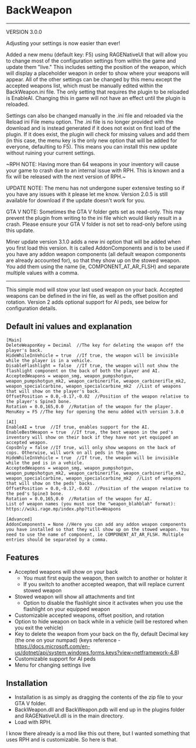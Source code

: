 # BackWeapon

-----

VERSION 3.0.0

Adjusting your settings is now easier than ever!

Added a new menu (default key: F5) using RAGENativeUI that will allow you to change most of the configuration settings from within the game and update them "live." This includes setting the position of the weapon, which will display a placeholder weapon in order to show where your weapons will appear. All of the other settings can be changed by this menu except the accepted weapons list, which must be manually edited within the BackWeapon.ini file. The only setting that requires the plugin to be reloaded is EnableAI. Changing this in game will not have an effect until the plugin is reloaded.

Settings can also be changed manually in the .ini file and reloaded via the Reload ini File menu option. The .ini file is no longer provided with the download and is instead generated if it does not exist on first load of the plugin. If it does exist, the plugin will check for missing values and add them (in this case, the menu key is the only new option that will be added for everyone, defaulting to F5). This means you can install this new update without ruining your current settings.

~RPH NOTE: Having more than 64 weapons in your inventory will cause your game to crash due to an internal issue with RPH. This is known and a fix will be released with the next version of RPH.~

UPDATE NOTE: The menu has not undergone super extensive testing so if you have any issues with it please let me know. Version 2.0.5 is still available for download if the update doesn't work for you.

GTA V NOTE: Sometimes the GTA V folder gets set as read-only. This may prevent the plugin from writing to the ini file which would likely result in a crash. Please ensure your GTA V folder is not set to read-only before using this update.

Miner update version 3.1.0 adds a new ini option that will be added when you first load this version. It is called AddonComponents and is to be used if you have any addon weapon components (all default weapon components are already accounted for), so that they show up on the stowed weapon. You add them using the name (ie, COMPONENT_AT_AR_FLSH) and separate multiple values with a comma.

-----

This simple mod will stow your last used weapon on your back. Accepted weapons can be defined in the ini file, as well as the offset position and rotation. Version 2 adds optional support for AI peds, see below for configuration details. 


## Default ini values and explanation

```
[Main]
DeleteWeaponKey = Decimal  //The key for deleting the weapon off the player's back.
HideWhileInVehicle = true  //If true, the weapon will be invisible while the player is in a vehicle.
DisableFlashlight = false  //If true, the weapon will not show the flashlight component on the back of both the player and AI.
AcceptedWeapons = weapon_smg, weapon_pumpshotgun, weapon_pumpshotgun_mk2, weapon_carbinerifle, weapon_carbinerifle_mk2, weapon_specialcarbine, weapon_specialcarbine_mk2  //List of weapons that will show on the player's back.
OffsetPosition = 0.0,-0.17,-0.02  //Position of the weapon relative to the player's Spine3 bone.
Rotation = 0.0,165,0.0  //Rotation of the weapon for the player.
MenuKey = F5 //The key for opening the menu added with version 3.0.0

[AI]
EnableAI = true  //If true, enables support for the AI.
EnableBestWeapon = true  //If true, the best weapon in the ped's inventory will show on their back if they have not yet equipped an accepted weapon.
CopsOnly = false //If true, will only show weapons on the back of cops. Otherwise, will work on all peds in the game.
HideWhileInVehicle = true  //If true, the weapon will be invisible while the ped is in a vehicle.
AcceptedWeapons = weapon_smg, weapon_pumpshotgun, weapon_pumpshotgun_mk2, weapon_carbinerifle, weapon_carbinerifle_mk2, weapon_specialcarbine, weapon_specialcarbine_mk2  //List of weapons that will show on the peds' backs.
OffsetPosition = 0.0,-0.17,-0.02  //Position of the weapon relative to the ped's Spine3 bone.
Rotation = 0.0,165,0.0  //Rotation of the weapon for AI.
List of weapon names (you must use the "weapon_blahblah" format): https://wiki.rage.mp/index.php?title=Weapons

[Advanced]
AddonComponents = None //Here you can add any addon weapon components you have installed so that they will show up on the stowed weapon. You need to use the name of component, ie COMPONENT_AT_AR_FLSH. Multiple entries should be separated by a comma.
```

## Features

- Accepted weapons will show on your back
  - You must first equip the weapon, then switch to another or holster it
  - If you switch to another accepted weapon, that will replace current stowed weapon
- Stowed weapon will show all attachments and tint
  - Option to disable the flashlight since it activates when you use the flashlight on your equipped weapon
- Customizable accepted weapons, offset position, and rotation
- Option to hide weapon on back while in a vehicle (will be restored when you exit the vehicle)
- Key to delete the weapon from your back on the fly, default Decimal key (the one on your numpad) (keys reference - https://docs.microsoft.com/en-us/dotnet/api/system.windows.forms.keys?view=netframework-4.8)
- Customizable support for AI peds
- Menu for changing settings live
 

## Installation

- Installation is as simply as dragging the contents of the zip file to your GTA V folder.
- BackWeapon.dll and BackWeapon.pdb will end up in the plugins folder and RAGENativeUI.dll is in the main directory.
- Load with RPH. 

I know there already is a mod like this out there, but I wanted something that uses RPH and is customizable. So here is that.
